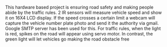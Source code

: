 This hardware based project is ensuring road safety and making people abide by the traffic rules.
2 IR sensors will measure vehicle speed and show it on 16X4 LCD display. 
If the speed crosses a certain limit a webcam will capture the vehicle number plate photo and send it the authority via gmail. Google SMTP server has been used for this.
For traffic rules, when the light is red, spikes on the road will appear using servo motor. In contrast, the green light will let vehicles go making the road obstacle free
